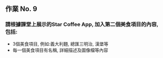 ## 作業 No. 9

### 請根據課堂上展示的Star Coffee App, 加入第二個**美食**項目的內容, 包括:

- 3個美食項目, 例如:義大利麵, 總匯三明治, 漢堡等
- 每一個美食項目有名稱, 詳細描述及圖像檔等內容
